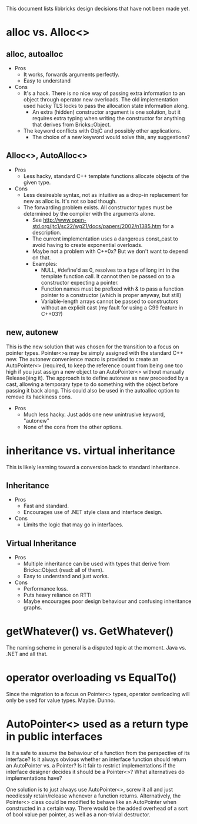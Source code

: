 This document lists libbricks design decisions that have not been made yet.

alloc vs. Alloc<>
=================

alloc, autoalloc
----------------
 - Pros
    - It works, forwards arguments perfectly.
    - Easy to understand
 - Cons
    - It's a hack. There is no nice way of passing extra information to an object through operator new overloads. The old implementation used hacky TLS locks to pass the allocation state information along.
       - An extra (hidden) constructor argument is one solution, but it requires extra typing when writing the constructor for anything that derives from Bricks::Object.
    - The keyword conflicts with ObjC and possibly other applications.
       - The choice of a new keyword would solve this, any suggestions?

Alloc<>, AutoAlloc<>
--------------------
 - Pros
    - Less hacky, standard C++ template functions allocate objects of the given type.
 - Cons
    - Less desireable syntax, not as intuitive as a drop-in replacement for new as alloc is. It's not so bad though.
    - The forwarding problem exists. All constructor types must be determined by the compiler with the arguments alone.
       - See http://www.open-std.org/jtc1/sc22/wg21/docs/papers/2002/n1385.htm for a description.
       - The current implementation uses a dangerous const_cast to avoid having to create exponential overloads.
       - Maybe not a problem with C++0x? But we don't want to depend on that.
       - Examples:
          - NULL, #define'd as 0, resolves to a type of long int in the template function call. It cannot then be passed on to a constructor expecting a pointer.
          - Function names must be prefixed with & to pass a function pointer to a constructor (which is proper anyway, but still)
          - Variable-length arrays cannot be passed to constructors without an explicit cast (my fault for using a C99 feature in C++03?)

new, autonew
------------
This is the new solution that was chosen for the transition to a focus on pointer types. Pointer<>s may be simply assigned with the standard C++ new. The autonew convenience macro is provided to create an AutoPointer<> (required, to keep the reference count from being one too high if you just assign a new object to an AutoPointer<> without manually Release()ing it).
The approach is to define autonew as new preceeded by a cast, allowing a temporary type to do something with the object before passing it back along. This could also be used in the autoalloc option to remove its hackiness cons.
 - Pros
    - Much less hacky. Just adds one new unintrusive keyword, "autonew"
    - None of the cons from the other options.

inheritance vs. virtual inheritance
===================================

This is likely learning toward a conversion back to standard inheritance.

Inheritance
-----------
 - Pros
    - Fast and standard.
    - Encourages use of .NET style class and interface design.
 - Cons
    - Limits the logic that may go in interfaces.

Virtual Inheritance
-------------------
 - Pros
    - Multiple inheritance can be used with types that derive from Bricks::Object (read: all of them).
    - Easy to understand and just works.
 - Cons
    - Performance loss.
    - Puts heavy reliance on RTTI
    - Maybe encourages poor design behaviour and confusing inheritance graphs.

getWhatever() vs. GetWhatever()
===============================

The naming scheme in general is a disputed topic at the moment. Java vs. .NET and all that.

operator overloading vs EqualTo()
=================================

Since the migration to a focus on Pointer<> types, operator overloading will only be used for value types. Maybe. Dunno.

AutoPointer<> used as a return type in public interfaces
========================================================

Is it a safe to assume the behaviour of a function from the perspective of its interface? Is it always obvious whether an interface function should return an AutoPointer vs. a Pointer? Is it fair to restrict implementations if the interface designer decides it should be a Pointer<>? What alternatives do implementations have?

One solution is to just always use AutoPointer<>, screw it all and just needlessly retain/release whenever a function returns.
Alternatively, the Pointer<> class could be modified to behave like an AutoPointer when constructed in a certain way. There would be the added overhead of a sort of bool value per pointer, as well as a non-trivial destructor.
